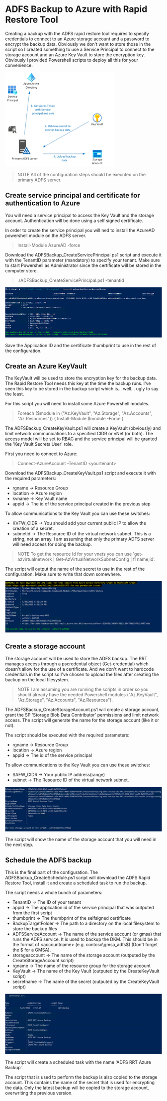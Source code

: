 # ADFS Backup to Azure with Rapid Restore Tool

Creating a backup with the ADFS rapid restore tool requires to specify credentials to connect to an Azure storage account and a password to encrypt the backup data. Obviously we don't want to store those in the script so I created something to use a Service Principal to connect to the storage account and an Azure Key Vault to store the encryption key. Obviously I provided Powershell scripts to deploy all this for your convenience.

[<img src="./images/overview.png" width="350"/>](arch_overview)

>NOTE All of the configuration steps should be executed on the primary ADFS server.

## Create service principal and certificate for authentication to Azure
You will need a service principal to access the Key Vault and the storage account. Authentication will be done using a self signed certificate.

In order to create the service principal you will ned to install the AzureAD powershell module on the ADFS server.

  >Install-Module AzureAD -force

Download the ADFSBackup_CreateServicePrincipal.ps1 script and execute it with the TenantID parameter (mandatory) to specify your tenant. Make sure to start Powershell as Administrator since the certificate will be stored in the computer store.

  >.\ADFSBackup_CreateServicePrincipal.ps1 -tenantid <tenantid>

[<img src="./images/appreg.png" />](Appregistrationscreenshot)

Save the Application ID and the certificate thumbprint to use in the rest of the configuration.

## Create an Azure KeyVault

The KeyVault will be used to store the encryption key for the backup data. The Rapid Restore Tool needs this key at the time the backup runs. I've seen this key to be stored in the backup script which is... well... ugly to say the least.

For this script you will need to install some Azure Powershell modules.
>Foreach ($module in ("Az.KeyVault", "Az.Storage", "Az.Accounts", "Az.Resources"))
{
  Install-Module $module -Force
}

The ADFSBackup_CreateKeyVault.ps1 will create a KeyVault (obviously) and limit network communications to a specified CIDR or vNet (or both). The access model will be set to RBAC and the service principal will be granted the 'Key Vault Secrets User' role.

First you need to connect to Azure:
>Connect-AzureAccount -TenantID \<yourtenant>

Download the ADFSBackup_CreateKeyVault.ps1 script and execute it with the required parameters:

- rgname -> Resource Group
- location -> Azure region
- kvname -> Key Vault name
- appid -> The id of the service principal created in the previous step

To allow communications to the Key Vault you can use these switches:
- KVFW_CIDR -> You should add your current public IP to allow the creation of a secret.
- subnetid -> The Resource ID of the virtual network subnet. This is a string, not an array. I am assuming that only the primary ADFS server will need access for doing the backup.

>NOTE To get the resource Id for your vnets you can use 'get-azvirtualnetwork | Get-AzVirtualNetworkSubnetConfig | fl name,id'.

The script will output the name of the secret to use in the rest of the configuration. Make sure to write that down somewhere.

[<img src="./images/kv.png" />](keyvaultscreenshot)

## Create a storage account

The storage account will be used to store the ADFS backup. The RRT manages access through a pscredential object (Get-credential) which doesn't allow for the use of a certificate. And we don't want to hardcode credentials in the script so I've chosen to upload the files after creating the backup on the local filesystem.

>NOTE I am assuming you are running the scripts in order so you should already have the needed Powershell modules ("Az.KeyVault", "Az.Storage", "Az.Accounts", "Az.Resources").

The ADFSBackup_CreateStorageAccount.ps1 will create a storage account, grant the SP 'Storage Blob Data Contributor' permissions and limit network access. The script will generate the name for the storage account (like it or not).

The script should be executed with the required parameters:

- rgname -> Resource Group
- location -> Azure region
- appid -> The id of the service principal

To allow communications to the Key Vault you can use these switches:
- SAFW_CIDR -> Your public IP address(range)
- subnet -> The Resource ID of the virtual network subnet.

[<img src="./images/storage.png" />](storageaccountscreenshot)

The script will show the name of the storage account that you will need in the next step.

## Schedule the ADFS backup

This is the final part of the configuration. The ADFSBackup_CreateSchedule.ps1 script will download the ADFS Rapid Restore Tool, install it and create a scheduled task to run the backup.

The script needs a whole bunch of parameters:

- TenantID -> The ID of your tenant
- appid -> The application id of the service principal that was outputed from the first script
- thumbprint -> The thumbprint of the selfsigned certificate
- BackupTargetFolder -> The path to a directory on the local filesystem to store the backup files
- ADFSServiceAccount -> The name of the service account (or gmsa) that runs the ADFS service. It is used to backup the DKM. This should be in the format of <domain>\<accountname> (e.g. contoso\gmsa_adfs$) (Don't forget the $ for a GMSA).
- storageaccount -> The name of the storage account (outputed by the CreateStorageAccount script)
- rgname -> The name of the resource group for the storage account
- KeyVault -> The name of the Key Vault (outputed by the CreateKeyVault script)
- secretname -> The name of the secret (outputed by the CreateKeyVault script)

[<img src="./images/schtask.png" />](scheduledtaskscreenshot)

The script will create a scheduled task with the name 'ADFS RRT Azure Backup'.

The script that is used to perform the backup is also copied to the storage account. This contains the name of the secret that is used for encrypting the data. Only the latest backup will be copied to the storage account, overwriting the previous version.